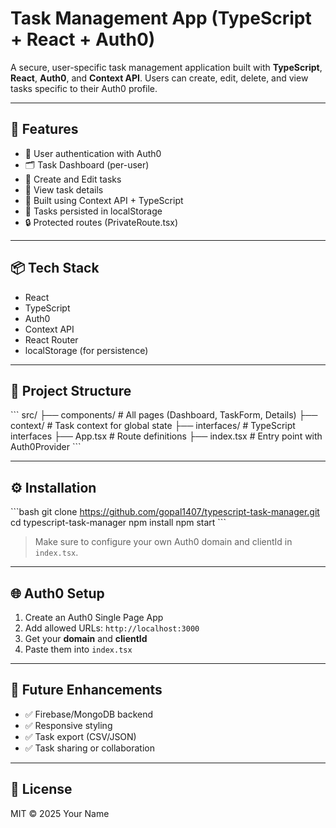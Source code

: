 # Task Management App (TypeScript + React + Auth0)

A secure, user-specific task management application built with **TypeScript**, **React**, **Auth0**, and **Context API**. Users can create, edit, delete, and view tasks specific to their Auth0 profile.

---

## 🚀 Features

- 🔐 User authentication with Auth0
- 🗂️ Task Dashboard (per-user)
- 📝 Create and Edit tasks
- 🧾 View task details
- 🧠 Built using Context API + TypeScript
- 💾 Tasks persisted in localStorage
- 🔒 Protected routes (PrivateRoute.tsx)

---

## 📦 Tech Stack

- React
- TypeScript
- Auth0
- Context API
- React Router
- localStorage (for persistence)

---

## 📁 Project Structure

\`\`\`
src/
├── components/         # All pages (Dashboard, TaskForm, Details)
├── context/            # Task context for global state
├── interfaces/         # TypeScript interfaces
├── App.tsx             # Route definitions
├── index.tsx           # Entry point with Auth0Provider
\`\`\`

---

## ⚙️ Installation

\`\`\`bash
git clone https://github.com/gopal1407/typescript-task-manager.git
cd typescript-task-manager
npm install
npm start
\`\`\`

> Make sure to configure your own Auth0 domain and clientId in `index.tsx`.

---

## 🌐 Auth0 Setup

1. Create an Auth0 Single Page App
2. Add allowed URLs: `http://localhost:3000`
3. Get your **domain** and **clientId**
4. Paste them into `index.tsx`

---

## 🧪 Future Enhancements

- ✅ Firebase/MongoDB backend
- ✅ Responsive styling
- ✅ Task export (CSV/JSON)
- ✅ Task sharing or collaboration

---

## 📄 License

MIT © 2025 Your Name
